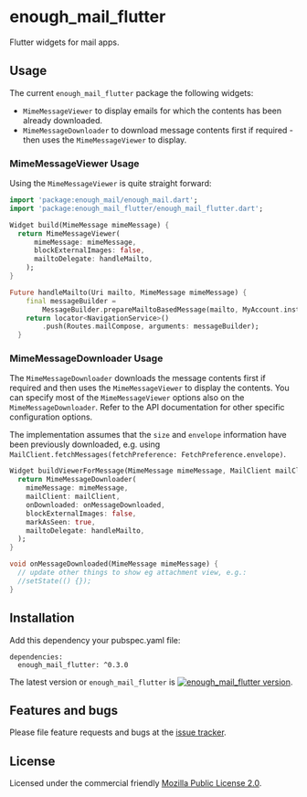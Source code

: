 # enough_mail_flutter

Flutter widgets for mail apps.


## Usage
The current `enough_mail_flutter` package the following widgets:
* `MimeMessageViewer` to display emails for which the contents has been already downloaded.
* `MimeMessageDownloader` to download message contents first if required - then uses the `MimeMessageViewer` to display. 

### MimeMessageViewer Usage
Using the `MimeMessageViewer` is quite straight forward:

```dart
import 'package:enough_mail/enough_mail.dart';
import 'package:enough_mail_flutter/enough_mail_flutter.dart';

Widget build(MimeMessage mimeMessage) {
  return MimeMessageViewer(
      mimeMessage: mimeMessage,
      blockExternalImages: false,
      mailtoDelegate: handleMailto,
    );
}

Future handleMailto(Uri mailto, MimeMessage mimeMessage) {
    final messageBuilder = 
        MessageBuilder.prepareMailtoBasedMessage(mailto, MyAccount.instance.fromAddress);
    return locator<NavigationService>()
        .push(Routes.mailCompose, arguments: messageBuilder);
  }

```

### MimeMessageDownloader Usage
The `MimeMessageDownloader` downloads the message contents first if required and then uses the `MimeMessageViewer` to display the contents.
You can specify most of the `MimeMessageViewer` options also on the `MimeMessageDownloader`. Refer to the API documentation for other specific configuration options.

The implementation assumes that the `size` and `envelope` information have been previously downloaded,
e.g. using `MailClient.fetchMessages(fetchPreference: FetchPreference.envelope)`.

```dart
Widget buildViewerForMessage(MimeMessage mimeMessage, MailClient mailClient) {
  return MimeMessageDownloader(
    mimeMessage: mimeMessage,
    mailClient: mailClient,
    onDownloaded: onMessageDownloaded,
    blockExternalImages: false,
    markAsSeen: true,
    mailtoDelegate: handleMailto,
  );
}

void onMessageDownloaded(MimeMessage mimeMessage) {
  // update other things to show eg attachment view, e.g.:
  //setState(() {});
}
```

## Installation
Add this dependency your pubspec.yaml file:

```
dependencies:
  enough_mail_flutter: ^0.3.0
```
The latest version or `enough_mail_flutter` is [![enough_mail_flutter version](https://img.shields.io/pub/v/enough_mail_flutter.svg)](https://pub.dartlang.org/packages/enough_mail_flutter).


## Features and bugs

Please file feature requests and bugs at the [issue tracker][tracker].

[tracker]: https://github.com/enough-software/enough_mail_flutter/issues

## License

Licensed under the commercial friendly [Mozilla Public License 2.0](LICENSE).